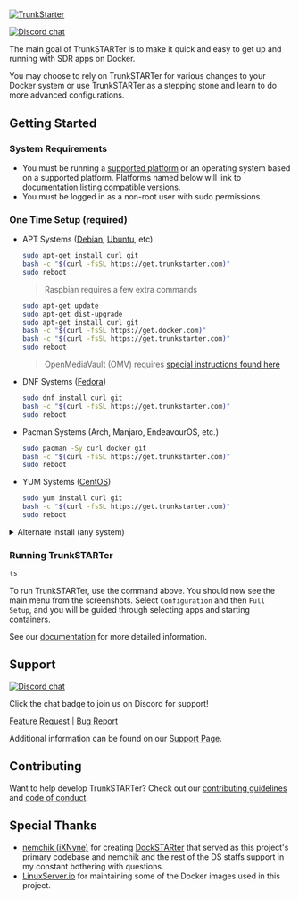 # <!-- Home -->

[![TrunkStarter]()](https://www.trunkstarter.com)

[![Discord chat](https://img.shields.io/discord/477959324183035936.svg?style=flat-square&color=607D8B&logo=discord)](https://discord.gg/trunk-recorder)

The main goal of TrunkSTARTer is to make it quick and easy to get up and running with SDR apps on Docker.

You may choose to rely on TrunkSTARTer for various changes to your Docker system or use TrunkSTARTer as a stepping stone and learn to do more advanced configurations.

## Getting Started

### System Requirements

- You must be running a [supported platform](https://docs.docker.com/install/#supported-platforms) or an operating system based on a supported platform. Platforms named below will link to documentation listing compatible versions.
- You must be logged in as a non-root user with sudo permissions.

### One Time Setup (required)

- APT Systems ([Debian](https://docs.docker.com/install/linux/docker-ce/debian/#os-requirements), [Ubuntu](https://docs.docker.com/install/linux/docker-ce/ubuntu/#os-requirements), etc)

  ```bash
  sudo apt-get install curl git
  bash -c "$(curl -fsSL https://get.trunkstarter.com)"
  sudo reboot
  ```

  > Raspbian requires a few extra commands

  ```bash
  sudo apt-get update
  sudo apt-get dist-upgrade
  sudo apt-get install curl git
  bash -c "$(curl -fsSL https://get.docker.com)"
  bash -c "$(curl -fsSL https://get.trunkstarter.com)"
  sudo reboot
  ```

  > OpenMediaVault (OMV) requires [special instructions found here](https://trunkstarter.com/advanced/openmediavault/)

- DNF Systems ([Fedora](https://docs.docker.com/install/linux/docker-ce/fedora/#os-requirements))

  ```bash
  sudo dnf install curl git
  bash -c "$(curl -fsSL https://get.trunkstarter.com)"
  sudo reboot
  ```

- Pacman Systems (Arch, Manjaro, EndeavourOS, etc.)

  ```bash
  sudo pacman -Sy curl docker git
  bash -c "$(curl -fsSL https://get.trunkstarter.com)"
  sudo reboot
  ```

- YUM Systems ([CentOS](https://docs.docker.com/install/linux/docker-ce/centos/#os-requirements))

  ```bash
  sudo yum install curl git
  bash -c "$(curl -fsSL https://get.trunkstarter.com)"
  sudo reboot
  ```

<details>
  <summary>Alternate install (any system)</summary>

The standard install above downloads the initial script using a method with some known risks. For those concerned with the security of the above method, here is an alternative:

```bash
## NOTE: Run the appropriate command for your distro
sudo apt-get install curl git
sudo dnf install curl git
sudo pacman -Sy curl git
sudo yum install curl git
```

Then

```bash
git clone https://github.com/jodfie/TrunkSTARTer "/home/${USER}/.docker"
sudo bash /home/"${USER}"/.docker/main.sh -vi
sudo reboot
```

</details>

### Running TrunkSTARTer

```bash
ts
```

To run TrunkSTARTer, use the command above. You should now see the main menu from the screenshots. Select `Configuration` and then `Full Setup`, and you will be guided through selecting apps and starting containers.

See our [documentation](https://trunkstarter.com/introduction/) for more detailed information.

## Support

[![Discord chat](https://img.shields.io/discord/477959324183035936.svg?style=flat-square&color=607D8B&logo=discord)](https://discord.gg/trunk-recorder)

Click the chat badge to join us on Discord for support!

[Feature Request](https://github.com/jodfie/TrunkSTARTer/issues/new?template=feature_request.md) | [Bug Report](https://github.com/jodfie/TrunkSTARTer/issues/new?template=bug_report.md)

Additional information can be found on our [Support Page](https://trunkstarter.com/basics/support/).

## Contributing

Want to help develop TrunkSTARTer? Check out our [contributing guidelines](https://github.com/jodfie/TrunkSTARTer/blob/master/.github/CONTRIBUTING.md) and [code of conduct](https://github.com/jodfie/TrunkSTARTer/blob/master/.github/CODE_OF_CONDUCT.md).

## Special Thanks

- [nemchik (iXNyne)](https://github.com/nemchik) for creating [DockSTARter](https://github.com/jodfie/TrunkSTARTer) that served as this project's primary codebase and nemchik and the rest of the DS staffs support in my constant bothering with questions.
- [LinuxServer.io](https://www.linuxserver.io) for maintaining some of the Docker images used in this project.
